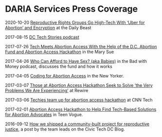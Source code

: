 # DARIA Services Press Coverage

2020-10-20 [Reproductive Rights Groups Go High-Tech With ‘Uber for Abortion’ and Encryption](https://www.thedailybeast.com/reproductive-rights-groups-go-high-tech-with-uber-for-abortion-and-encryption) at the Daily Beast

2017-08-15 [DC Tech Stories podcast](http://dctechstories.com/posts/cfdc/)

2017-07-26 [Tech Meets Abortion Access With the Help of the D.C. Abortion Fund and Abortion Access Hackathon](https://www.themarysue.com/tech-meets-abortion-access/) in the Mary Sue

2017-04-26 [Who Can Afford to Have Sex? (aka Babies)](https://omny.fm/shows/bad-with-money-with-gaby-dunn/who-can-afford-to-have-sex-aka-babies) in the Bad with Money podcast, discusses the fund and how it works

2017-04-05 [Coding for Abortion Access](http://www.newyorker.com/tech/elements/coding-for-abortion-access) in the New Yorker.

2017-03-07 [Those at Abortion Access Hackathon Seek to Solve ‘the Very Problems We Are Experiencing’](https://rewire.news/article/2017/03/07/abortion-access-hackathon-seek-solve-problems-experiencing/) at Rewire

2017-03-06 [Techies team up for abortion access hackathon](http://money.cnn.com/2017/03/06/technology/abortion-access-hackathon-san-francisco/) at CNN Tech

2017-02-01 [Abortion Access Hackathon to Help Find Tech-Based Solutions for Abortion Advocates](http://www.teenvogue.com/story/abortion-access-hackathon-to-help-find-tech-based-solutions-for-abortion-advocates) in Teen Vogue.

2016-09-12 [How we shipped a community-built project for reproductive justice](https://github.com/civictechdc/codefordc.github.com/blob/master/blog/_posts/2016-09-09-code-for-dcaf.md), a post by the team leads on the Civic Tech DC Blog.
